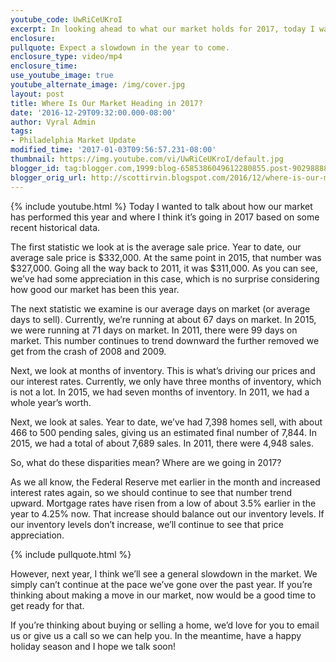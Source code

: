 ```yaml
---
youtube_code: UwRiCeUKroI
excerpt: In looking ahead to what our market holds for 2017, today I wanted to review our final year-end statistics and how they compare to years past.
enclosure:
pullquote: Expect a slowdown in the year to come.
enclosure_type: video/mp4
enclosure_time:
use_youtube_image: true
youtube_alternate_image: /img/cover.jpg
layout: post
title: Where Is Our Market Heading in 2017?
date: '2016-12-29T09:32:00.000-08:00'
author: Vyral Admin
tags:
- Philadelphia Market Update
modified_time: '2017-01-03T09:56:57.231-08:00'
thumbnail: https://img.youtube.com/vi/UwRiCeUKroI/default.jpg
blogger_id: tag:blogger.com,1999:blog-6585386049612280855.post-9029888841929922141
blogger_orig_url: http://scottirvin.blogspot.com/2016/12/where-is-our-market-heading-in-2017.html
---
```

{% include youtube.html %}
Today I wanted to talk about how our market has performed this year and where I think it’s going in 2017 based on some recent historical data.

The first statistic we look at is the average sale price. Year to date, our average sale price is $332,000. At the same point in 2015, that number was $327,000. Going all the way back to 2011, it was $311,000. As you can see, we’ve had some appreciation in this case, which is no surprise considering how good our market has been this year.

The next statistic we examine is our average days on market (or average days to sell). Currently, we’re running at about 67 days on market. In 2015, we were running at 71 days on market. In 2011, there were 99 days on market. This number continues to trend downward the further removed we get from the crash of 2008 and 2009.

Next, we look at months of inventory. This is what’s driving our prices and our interest rates. Currently, we only have three months of inventory, which is not a lot. In 2015, we had seven months of inventory. In 2011, we had a whole year’s worth.

Next, we look at sales. Year to date, we’ve had 7,398 homes sell, with about 466 to 500 pending sales, giving us an estimated final number of 7,844. In 2015, we had a total of about 7,689 sales. In 2011, there were 4,948 sales.

So, what do these disparities mean? Where are we going in 2017?

As we all know, the Federal Reserve met earlier in the month and increased interest rates again, so we should continue to see that number trend upward. Mortgage rates have risen from a low of about 3.5% earlier in the year to 4.25% now. That increase should balance out our inventory levels. If our inventory levels don’t increase, we’ll continue to see that price appreciation.

{% include pullquote.html %}

 However, next year, I think we’ll see a general slowdown in the market. We simply can’t continue at the pace we’ve gone over the past year. If you’re thinking about making a move in our market, now would be a good time to get ready for that.

 If you’re thinking about buying or selling a home, we’d love for you to email us or give us a call so we can help you. In the meantime, have a happy holiday season and I hope we talk soon!
